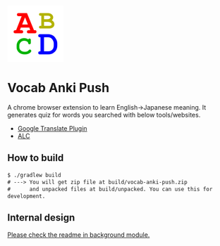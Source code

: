 ![](shared/src/main/resources/icon128.png)
# Vocab Anki Push
A chrome browser extension to learn English->Japanese meaning. It generates quiz for words you searched with below tools/websites.
* [Google Translate Plugin](https://chrome.google.com/webstore/detail/google-translate/aapbdbdomjkkjkaonfhkkikfgjllcleb)
* [ALC](https://eow.alc.co.jp/)

## How to build
```shell script
$ ./gradlew build
# ---> You will get zip file at build/vocab-anki-push.zip
#      and unpacked files at build/unpacked. You can use this for development.
```
## Internal design
[Please check the readme in background module.](background/readme.md)
